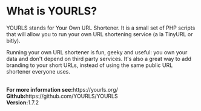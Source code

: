 <h1>What is YOURLS?</h1>
<p>YOURLS stands for Your Own URL Shortener. It is a small set of PHP scripts that will allow you to run your own URL shortening service (a la TinyURL or bitly).</p>

<p>Running your own URL shortener is fun, geeky and useful: you own your data and don't depend on third party services. It's also a great way to add branding to your short URLs, instead of using the same public URL shortener everyone uses.</p><br>
<strong>For more information see:</strong>https://yourls.org/ <br>
<strong>Github:</strong>https://github.com/YOURLS/YOURLS <br>
<strong>Version:</strong>1.7.2
